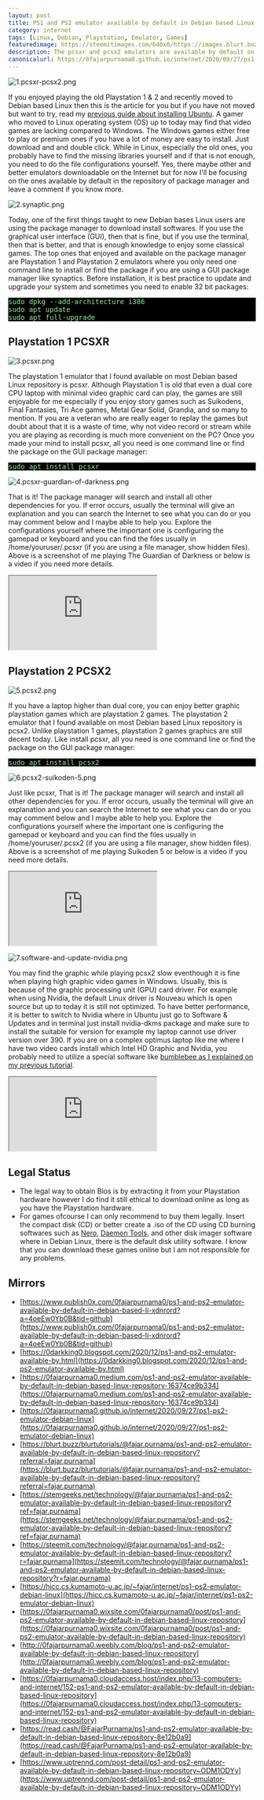 ```yaml
---
layout: post
title: PS1 and PS2 emulator available by default in Debian based Linux repository
category: internet
tags: [Linux, Debian, Playstation, Emulator, Games]
featuredimage: https://steemitimages.com/640x0/https://images.blurt.buzz/DQmSxQCNoNRJRQcUvZn9cFJVqrTqpd3twKsXdejMRfrnvE5/1.pcsxr-pcsx2.png
description: The pcsxr and pcsx2 emulators are available by default on Debian repository where you only need one command line to install.
canonicalurl: https://0fajarpurnama0.github.io/internet/2020/09/27/ps1-ps2-emulator-debian-linux
---
```

![1.pcsxr-pcsx2.png](https://steemitimages.com/640x0/https://images.blurt.buzz/DQmSxQCNoNRJRQcUvZn9cFJVqrTqpd3twKsXdejMRfrnvE5/1.pcsxr-pcsx2.png)

If you enjoyed playing the old Playstation 1 & 2 and recently moved to Debian based Linux then this is the article for you but if you have not moved but want to try, read my [previous guide about installing Ubuntu](https://0fajarpurnama0.github.io/internet/2020/10/01/trying-installing-linux-ubuntu-guide). A gamer who moved to Linux operating system (OS) up to today may find that video games are lacking compared to Windows. The Windows games either free to play or premium ones if you have a lot of money are easy to install. Just download and and double click. While in Linux, especially the old ones, you probably have to find the missing libraries yourself and if that is not enough, you need to do the file configurations yourself. Yes, there maybe other and better emulators downloadable on the Internet but for now I'll be focusing on the ones available by default in the repository of package manager and leave a comment if you know more.

![2.synaptic.png](https://steemitimages.com/640x0/https://images.blurt.buzz/DQmPmuFxjxFYiQRSC6NnfYNvbn1EKmk1e23JwnxeaNPXVe7/2.synaptic.png)

Today, one of the first things taught to new Debian bases Linux users are using the package manager to download install softwares. If you use the graphical user interface (GUI), then that is fine, but if you use the terminal, then that is better, and that is enough knowledge to enjoy some classical games. The top ones that enjoyed and available on the package manager are Playstation 1 and Playstation 2 emulators where you only need one command line to install or find the package if you are using a GUI package manager like synaptics. Before installation, it is best practice to update and upgrade your system and sometimes you need to enable 32 bit packages:

<pre style="background-color:black; color:lightgreen">
sudo dpkg --add-architecture i386
sudo apt update
sudo apt full-upgrade
</pre>

## Playstation 1 PCSXR

![3.pcsxr.png](https://steemitimages.com/640x0/https://images.blurt.buzz/DQmR236M6Am7ybbcNXWyDa9r1QJYoaF3aeTsK3kKMhhXwtZ/3.pcsxr.png)

The playstation 1 emulator that I found available on most Debian based Linux repository is pcsxr. Although Playstation 1 is old that even a dual core CPU laptop with minimal video graphic card can play, the games are still enjoyable for me especially if you enjoy story games such as Suikodens, Final Fantasies, Tri Ace games, Metal Gear Solid, Grandia, and so many to mention. If you are a veteran who are really eager to replay the games but doubt about that it is a waste of time, why not video record or stream while you are playing as recording is much more convenient on the PC? Once you made your mind to install pcsxr, all you need is one command line or find the package on the GUI package manager:

<pre style="background-color:black; color:lightgreen">
sudo apt install pcsxr
</pre>

![4.pcsxr-guardian-of-darkness.png](https://steemitimages.com/640x0/https://images.blurt.buzz/DQmW4qDxhPnJqvYwswmzip9gyKvDrNG5kBCPvKbATk3Ai8v/4.pcsxr-guardian-of-darkness.png)

That is it! The package manager will search and install all other dependencies for you. If error occurs, usually the terminal will give an explanation and you can search the Internet to see what you can do or you may comment below and I maybe able to help you. Explore the configurations yourself where the important one is configuring the gamepad or keyboard and you can find the files usually in /home/youruser/.pcsxr (if you are using a file manager, show hidden files). Above is a screenshot of me playing The Guardian of Darkness or below is a video if you need more details.

<div class="video-container"><iframe src="https://lbry.tv/$/embed/pcsxr-kali-linux-ps1-emulator/495acc618a94a8f8c14b7f4807a9609f87449165?r=AYXLsfEFsfoMvCaNb1oqazk3N6DdBsG3" allowfullscreen=""></iframe></div>

## Playstation 2 PCSX2

![5.pcsx2.png](https://steemitimages.com/640x0/https://images.blurt.buzz/DQmaWmigHdQhHZ8Vqc2bGEjReSxaR7WWwbiVieLqgrXLY6u/5.pcsx2.png)

If you have a laptop higher than dual core, you can enjoy better graphic playstation games which are playstation 2 games. The playstation 2 emulator that I found available on most Debian based Linux repository is pcsx2\. Unlike playstation 1 games, playstation 2 games graphics are still decent today. Like install pcsxr, all you need is one command line or find the package on the GUI package manager:

<pre style="background-color:black; color:lightgreen">
sudo apt install pcsx2
</pre>

![6.pcsx2-suikoden-5.png](https://steemitimages.com/640x0/https://images.blurt.buzz/DQmQT2eAUs2biHGjKyrYe4AHe3KXR21DV1A2AN9SXgLirQt/6.pcsx2-suikoden-5.png)

Just like pcsxr, That is it! The package manager will search and install all other dependencies for you. If error occurs, usually the terminal will give an explanation and you can search the Internet to see what you can do or you may comment below and I maybe able to help you. Explore the configurations yourself where the important one is configuring the gamepad or keyboard and you can find the files usually in /home/youruser/.pcsx2 (if you are using a file manager, show hidden files). Above is a screenshot of me playing Suikoden 5 or below is a video if you need more details.

<div class="video-container"><iframe src="https://lbry.tv/$/embed/pcsx2-kali-linux-ps2-emulator/ebe15f479fb2b25e5f1ab092081935ef9cf81fca?r=AYXLsfEFsfoMvCaNb1oqazk3N6DdBsG3" allowfullscreen=""></iframe></div>

![7.software-and-update-nvidia.png](https://steemitimages.com/640x0/https://images.blurt.buzz/DQmRvyb4zjKMcB2vw1QA5wMbMp2Lz3j2ADhB8gUERgo6YP9/7.software-and-update-nvidia.png)

You may find the graphic while playing pcsx2 slow eventhough it is fine when playing high graphic video games in Windows. Usually, this is because of the graphic processing unit (GPU) card driver. For example when using Nvidia, the default Linux driver is Nouveau which is open source but up to today it is still not optimized. To have better performance, it is better to switch to Nvidia where in Ubuntu just go to Software & Updates and in terminal just install nvidia-dkms package and make sure to install the suitable for version for example my laptop cannot use driver version over 390\. If you are on a complex optimus laptop like me where I have two video cards install which Intel HD Graphic and Nvidia, you probably need to utilize a special software like [bumblebee as I explained on my previous tutorial](https://0fajarpurnama0.github.io/internet/2020/10/12/nvidia-cuda-optimus-laptop-linux).

<div class="video-container"><iframe src="https://lbry.tv/$/embed/2-switch-to-nvidia-and-update-ubuntu/bf97397ceccd2092cd5214613606ade0c334273d?r=AYXLsfEFsfoMvCaNb1oqazk3N6DdBsG3" allowfullscreen=""></iframe></div>

## Legal Status

*   The legal way to obtain Bios is by extracting it from your Playstation hardware however I do find it still ethical to download online as long as you have the Playstation hardware.
*   For games ofcourse I can only recommend to buy them legally. Insert the compact disk (CD) or better create a .iso of the CD using CD burning softwares such as [Nero](https://www.nero.com/), [Daemon Tools](https://www.daemon-tools.cc/), and other disk imager software where in Debian Linux, there is the default disk utility software. I know that you can download these games online but I am not responsible for any problems.

## Mirrors

*   [https://www.publish0x.com/0fajarpurnama0/ps1-and-ps2-emulator-available-by-default-in-debian-based-li-xdnrord?a=4oeEw0Yb0B&tid=github](https://www.publish0x.com/0fajarpurnama0/ps1-and-ps2-emulator-available-by-default-in-debian-based-li-xdnrord?a=4oeEw0Yb0B&tid=github)
*   [https://0darkking0.blogspot.com/2020/12/ps1-and-ps2-emulator-available-by.html](https://0darkking0.blogspot.com/2020/12/ps1-and-ps2-emulator-available-by.html)
*   [https://0fajarpurnama0.medium.com/ps1-and-ps2-emulator-available-by-default-in-debian-based-linux-repository-16374ce9b334](https://0fajarpurnama0.medium.com/ps1-and-ps2-emulator-available-by-default-in-debian-based-linux-repository-16374ce9b334)
*   [https://0fajarpurnama0.github.io/internet/2020/09/27/ps1-ps2-emulator-debian-linux](https://0fajarpurnama0.github.io/internet/2020/09/27/ps1-ps2-emulator-debian-linux)
*   [https://blurt.buzz/blurtutorials/@fajar.purnama/ps1-and-ps2-emulator-available-by-default-in-debian-based-linux-repository?referral=fajar.purnama](https://blurt.buzz/blurtutorials/@fajar.purnama/ps1-and-ps2-emulator-available-by-default-in-debian-based-linux-repository?referral=fajar.purnama)
*   [https://stemgeeks.net/technology/@fajar.purnama/ps1-and-ps2-emulator-available-by-default-in-debian-based-linux-repository?ref=fajar.purnama](https://stemgeeks.net/technology/@fajar.purnama/ps1-and-ps2-emulator-available-by-default-in-debian-based-linux-repository?ref=fajar.purnama)
*   [https://steemit.com/technology/@fajar.purnama/ps1-and-ps2-emulator-available-by-default-in-debian-based-linux-repository?r=fajar.purnama](https://steemit.com/technology/@fajar.purnama/ps1-and-ps2-emulator-available-by-default-in-debian-based-linux-repository?r=fajar.purnama)
*   [https://hicc.cs.kumamoto-u.ac.jp/~fajar/internet/ps1-ps2-emulator-debian-linux](https://hicc.cs.kumamoto-u.ac.jp/~fajar/internet/ps1-ps2-emulator-debian-linux)
*   [https://0fajarpurnama0.wixsite.com/0fajarpurnama0/post/ps1-and-ps2-emulator-available-by-default-in-debian-based-linux-repository](https://0fajarpurnama0.wixsite.com/0fajarpurnama0/post/ps1-and-ps2-emulator-available-by-default-in-debian-based-linux-repository)
*   [http://0fajarpurnama0.weebly.com/blog/ps1-and-ps2-emulator-available-by-default-in-debian-based-linux-repository](http://0fajarpurnama0.weebly.com/blog/ps1-and-ps2-emulator-available-by-default-in-debian-based-linux-repository)
*   [https://0fajarpurnama0.cloudaccess.host/index.php/13-computers-and-internet/152-ps1-and-ps2-emulator-available-by-default-in-debian-based-linux-repository](https://0fajarpurnama0.cloudaccess.host/index.php/13-computers-and-internet/152-ps1-and-ps2-emulator-available-by-default-in-debian-based-linux-repository)
*   [https://read.cash/@FajarPurnama/ps1-and-ps2-emulator-available-by-default-in-debian-based-linux-repository-8e12b0a9](https://read.cash/@FajarPurnama/ps1-and-ps2-emulator-available-by-default-in-debian-based-linux-repository-8e12b0a9)
*   [https://www.uptrennd.com/post-detail/ps1-and-ps2-emulator-available-by-default-in-debian-based-linux-repository~ODM1ODYy](https://www.uptrennd.com/post-detail/ps1-and-ps2-emulator-available-by-default-in-debian-based-linux-repository~ODM1ODYy)